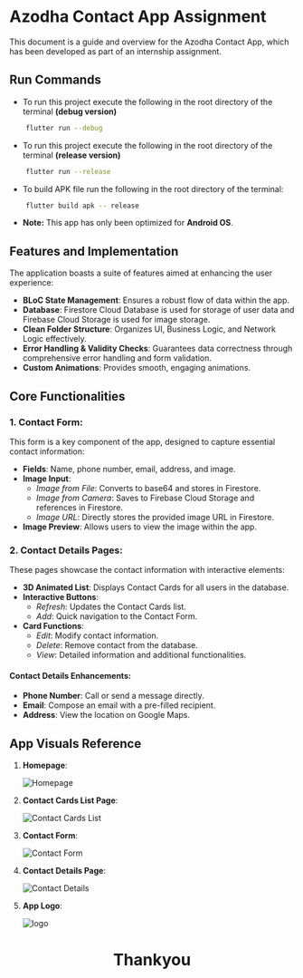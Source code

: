 # Azodha Contact App Assignment

This document is a guide and overview for the Azodha Contact App, which has been developed as part of an internship assignment.


## Run Commands

- To run this project execute the following in the root directory of the terminal **(debug version)**
```bash
    flutter run --debug
```

- To run this project execute the following in the root directory of the terminal **(release version)**
```bash
    flutter run --release
```

- To build APK file run the following in the root directory of the terminal:

```bash
    flutter build apk -- release
```

- **Note:** This app has only been optimized for **Android OS**.


## Features and Implementation

The application boasts a suite of features aimed at enhancing the user experience:

- **BLoC State Management**: Ensures a robust flow of data within the app.
- **Database**: Firestore Cloud Database is used for storage of user data and Firebase Cloud Storage is used for image storage.
- **Clean Folder Structure**: Organizes UI, Business Logic, and Network Logic effectively.
- **Error Handling & Validity Checks**: Guarantees data correctness through comprehensive error handling and form validation.
- **Custom Animations**: Provides smooth, engaging animations.

## Core Functionalities

### 1. Contact Form:

This form is a key component of the app, designed to capture essential contact information:

- **Fields**: Name, phone number, email, address, and image.
- **Image Input**:
  - *Image from File*: Converts to base64 and stores in Firestore.
  - *Image from Camera*: Saves to Firebase Cloud Storage and references in Firestore.
  - *Image URL*: Directly stores the provided image URL in Firestore.
- **Image Preview**: Allows users to view the image within the app.

### 2. Contact Details Pages:

These pages showcase the contact information with interactive elements:

- **3D Animated List**: Displays Contact Cards for all users in the database.
- **Interactive Buttons**:
  - *Refresh*: Updates the Contact Cards list.
  - *Add*: Quick navigation to the Contact Form.
- **Card Functions**:
  - *Edit*: Modify contact information.
  - *Delete*: Remove contact from the database.
  - *View*: Detailed information and additional functionalities.

#### Contact Details Enhancements:

- **Phone Number**: Call or send a message directly.
- **Email**: Compose an email with a pre-filled recipient.
- **Address**: View the location on Google Maps.

## App Visuals Reference

1. **Homepage**:

   ![Homepage](https://github.com/AwadhootK/Azodha_Contact_App/assets/100119619/091c00d4-2b83-4443-9461-6f7684e314c1)
   

2. **Contact Cards List Page**:

   ![Contact Cards List](https://github.com/AwadhootK/Azodha_Contact_App/assets/100119619/347ba32e-d396-47da-8bc5-6b9574f87528)
   

3. **Contact Form**:
   
   ![Contact Form](https://github.com/AwadhootK/Azodha_Contact_App/assets/100119619/5e73b3da-807f-448b-bd2c-3a6bdf2d1ab9)
   

4. **Contact Details Page**:
   
   ![Contact Details](https://github.com/AwadhootK/Azodha_Contact_App/assets/100119619/4149e6ee-07dc-45fc-80cc-a72a9c98c637)

5. **App Logo**:

   ![logo](https://github.com/AwadhootK/Azodha_Contact_App/assets/100119619/a0f654de-7532-4b1a-a5f4-c27995aa18c4)

   

<h1 style="text-align: center;">Thankyou</h1>
